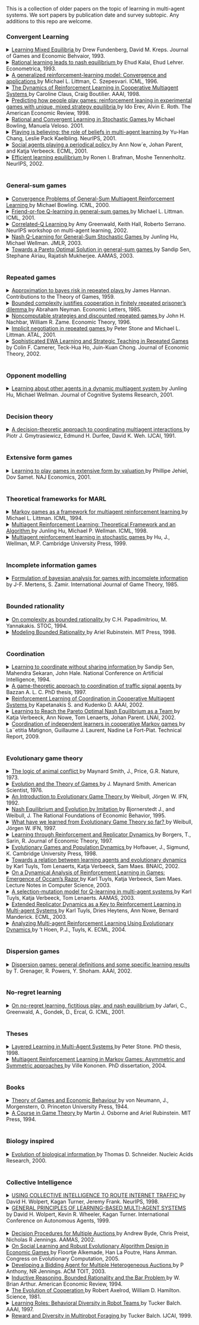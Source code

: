 This is a collection of older papers on the topic of learning in multi-agent systems. We sort papers by publication date and survey subtopic. Any additions to this repo are welcome.

### Convergent Learning

<details> <summary> <a href="http://www.dklevine.com/archive/refs4415.pdf"> Learning Mixed Equilibria </a> by Drew Fundenberg, David M. Kreps. Journal of Games and Economic Behvaior, 1993.  </summary> We study learning processes for finite strategic-form games, in which players use the history of past play to forecast play in the current period. In a generalization of fictitious play, we assume only that players asymptotically choose best responses to the historical frequencies of opponents′ past play. This implies that if the stage-game strategies converge, the limit is a Nash equilibrium. In the basic model, plays seems unlikely to converge to a mixed-strategy equilibrium, but such convergence is natural when the stage game is perturbed in the manner of Harsanyi′s purification theorem.  <br> - </details>

<details> <summary> <a href="http://www.eecs.harvard.edu/cs286r/courses/spring06/papers/kalailehrer93.pdf"> Rational learning leads to nash equilibrium </a>by Ehud Kalai, Ehud Lehrer. Econometrica, 1993. <a href="link">  </a> </summary> Each of n players, in an infinitely repeated game, starts with subjective beliefs about his opponents' strategies. If the individual beliefs are compatible with the true strategies chosen, then Bayesian updating will lead in the long run to accurate prediction of the future play of the game. It follows that individual players, who know their own payoff matrices and choose strategies to maximize their expected utility, must eventually play according to a Nash equilibrium of the repeated game. An immediate corollary is that, when playing a Harsanyi-Nash equilibrium of a repeated game of incomplete information about opponents' payoff matrices, players will eventually play a Nash equilibrium of the real game, as if they had complete information <br> - </details>

<details> <summary> <a href="https://cs.brown.edu/~mlittman/papers/ml96-generalized.pdf"> A generalized reinforcement-learning model: Convergence and applications </a>by Michael L. Littman, C. Szepesvari. ICML, 1996. <a href="link">  </a> </summary> Reinforcement learning is the process by which an autonomous agent uses its experience interacting with an environment to improve its behavior. The Markov decision process (MDP) model is a popular way of formalizing the reinforcement learning problem but it is by no means the only way. In this paper we show how many of the important theoretical results concerning reinforcement learning in MDPs extend to a generalized MDP model that includes MDPs two-player games and MDPs under a worst-case optimality criterion as special cases. The basis of this extension is a stochastic approximation theorem that reduces asynchronous convergence to synchronous con <br> - </details>

<details> <summary> <a href="https://www.aaai.org/Papers/AAAI/1998/AAAI98-106.pdf"> The Dynamics of Reinforcement Learning in Cooperative Multiagent Systems </a> by Caroline Claus, Craig Boutilier. AAAI, 1998.  </summary> Reinforcement learning can provide a robust and natural means for agents to learn how to coordinate their action choices in multiagent systems. We examine some of the factors that can influence the dynamics of the learning process in such a setting. We first distinguish reinforcement learners that are unaware of (or ignore) the presence of other agents from those that explicitly attempt to learn the value of joint actions and the strategies of their counterparts. We study (a simple form of) Q-learning in cooperative multiagent systems under these two perspectives, focusing on the influence of that game structure and exploration strategies on convergence to (optimal and suboptimal) Nash equilibria. We then propose alternative optimistic exploration strategies that increase the likelihood of convergence to an optimal equilibrium.  <br> - </details>

<details> <summary> <a href="https://econweb.ucsd.edu/~jandreon/Econ264/papers/Erev%20Roth%20AER%201998.pdf"> Predicting how people play games: reinforcement leaning in experimental games with unique, mixed strategy equilibria </a> by Ido Erev, Alvin E. Roth. The American Economic Review, 1998. </summary> We examine learning in all experiments we could locate involving 100 periods or more of games with a unique equilibrium in mixed strategies, and in a new experiment. We study both the ex post ("best fit") descriptive power of learning models, and their ex ante predictive power, by simulating each experiment using parameters estimated from the other experiments. Even a one-parameter reinforcement learning model robustly outperforms the equilibrium predictions. Predictive power is improved by adding "forgetting" and "experimentation," or by allowing greater rationality as in probabilistic fictitious play. Implications for developing a low-rationality, cognitive game theory are discussed. <br> - </details>

<details> <summary> <a href="https://www.cs.cmu.edu/~mmv/papers/01ijcai-mike.pdf"> Rational and Convergent Learning in Stochastic Games </a>by Michael Bowling, Manuela Veloso. 2001. </summary> This paper investigates the problem of policy learning in multiagent environments using the stochastic game framework, which we briefly overview. We introduce two properties as desirable for a learning agent when in the presence of other learning agents, namely rationality and convergence. We examine existing reinforcement learning algorithms according to these two properties and notice that they fail to simultaneously meet both criteria. We then contribute a new learning algorithm, WoLF policy hillclimbing, that is based on a simple principle: “learn quickly while losing, slowly while winning.” The algorithm is proven to be rational and we present empirical results for a number of stochastic games showing the algorithm converges.  <br> - </details>

<details> <summary> <a href="https://dspace.mit.edu/bitstream/handle/1721.1/3688/CS023.pdf?sequence=2&isAllowed=y"> Playing is believing: the role of beliefs in multi-agent learning </a> by Yu-Han Chang, Leslie Pack Kaelbling. NeurIPS, 2001. </summary> We propose a new classification for multi-agent learning algorithms, with each league of players characterized by both their possible strategies and possible beliefs. Using this classification, we review the optimality of existing algorithms and discuss some insights that can be gained. We propose an incremental improvement to the existing algorithms that seems to achieve average payoffs that are at least the Nash equilibrium payoffs in the long-run against fair opponents. <br> - </details>

<details> <summary> <a href="https://link.springer.com/content/pdf/10.1007/3-540-44795-4_33.pdf"> Social agents playing a periodical policy </a>by Ann Now´e, Johan Parent, and Katja Verbeeck. ECML, 2001. <a href="link">  </a> </summary> Coordination is an important issue in multiagent systems. Within the stochastic game framework this problem translates to policy learning in a joint action space. This technique however suffers some important drawbacks like the assumption of the existence of a unique Nash equilibrium and synchronicity, the need for central control, the cost of communication, etc. Moreover in general sum games it is not always clear which policies should be learned. Playing pure Nash equilibria is often unfair to at least one of the players, while playing a mixed strategy doesn’t give any guarantee for coordination and usually results in a sub-optimal payoff for all agents. In this work we show the usefulness of periodical policies, which arise as a side effect of the fairness conditions used by the agents. We are interested in games which assume competition between the players, but where the overall performance can only be as good as the performance of the poorest player. Players are social distributed reinforcement learners, who have to learn to equalize their payoff. Our approach is illustrated on synchronous one-step games as well as on asynchronous job scheduling games. <br> - </details>

<details> <summary> <a href="https://papers.nips.cc/paper/2002/file/0d73a25092e5c1c9769a9f3255caa65a-Paper.pdf"> Efficient learning equilibrium </a>by Ronen I. Brafman, Moshe Tennenholtz. NeurIPS, 2002. <a href="link">  </a> </summary> We introduce efficient learning equilibrium (ELE), a normative approach to learning in noncooperative settings. In ELE, the learning algorithms themselves are required to be in equilibrium. In addition, the learning algorithms must arrive at a desired value after polynomial time, and a deviation from the prescribed ELE becomes irrational after polynomial time. We prove the existence of an ELE (where the desired value is the expected payoff in a Nash equilibrium) and of a Pareto-ELE (where the objective is the maximization of social surplus) in repeated games with perfect monitoring. We also show that an ELE does not always exist in the imperfect monitoring case. Finally, we discuss the extension of these results to general-sum stochastic games <br> - </details>

<br/>

### General-sum games

<details> <summary> <a href="https://webdocs.cs.ualberta.ca/~bowling/papers/00icml.pdf"> Convergence Problems of General-Sum Multiagent Reinforcement Learning </a>by Michael Bowling. ICML, 2000. </summary> Stochastic games are a generalization of MDPs to multiple agents, and can be used as a framework for investigating multiagent learning. Hu and Wellman (1998) recently proposed a multiagent Q-learning method for general-sum stochastic games. In addition to describing the algorithm, they provide a proof that the method will converge to a Nash equilibrium for the game under specified conditions. The convergence depends on a lemma stating that the iteration used by this method is a contraction mapping. Unfortunately the proof is incomplete. In this paper we present a counterexample and flaw to the lemma’s proof. We also introduce strengthened assumptions under which the lemma holds, and examine how this affects the classes of games to which the theoretical result can be applied  <br> - </details>

<details> <summary> <a href="https://jmvidal.cse.sc.edu/library/littman01a.pdf"> Friend-or-foe Q-learning in general-sum games </a>by Michael L. Littman. ICML, 2001. <a href="link">  </a> </summary> This paper describes an approach to reinforcement learning in multiagent general-sum games in which a learner is told to treat each other agent as either a friend" or foe". This Q-learning-style algorithm provides strong convergence guarantees compared to an existing Nash-equilibrium-based learning rule. <br> - </details>

<details> <summary> <a href="https://www.aaai.org/Papers/Symposia/Spring/2002/SS-02-02/SS02-02-012.pdf"> Correlated-Q Learning </a>by Amy Greenwald, Keith Hall, Roberto Serrano. NeurIPS workshop on multi-agent learning, 2002. <a href="link">  </a> </summary> Bowling named two desiderata for multiagent learning algorithms: rationality and convergence. This paper introduces correlated-Q learning, a natural generalization of Nash-Q and FF-Q that satisfies these criteria. Nash-Q satisfies rationality, but in general it does not converge. FF-Q satisfies convergence, but in general it is not rational. Correlated-Q satisfies rationality by construction. This papers demonstrates the empirical convergence of correlated-Q on a standard testbed of general-sum Markov games. <br> - </details>

<details> <summary> <a href="https://www.jmlr.org/papers/volume4/hu03a/hu03a.pdf"> Nash Q-Learning for General-Sum Stochastic Games </a>by Junling Hu, Michael Wellman. JMLR, 2003. <a href="link">  </a> </summary> We extend Q-learning to a noncooperative multiagent context, using the framework of general-sum stochastic games. A learning agent maintains Q-functions over joint actions, and performs updates based on assuming Nash equilibrium behavior over the current Q-values. This learning protocol provably converges given certain restrictions on the stage games (defined by Q-values) that arise during learning. Experiments with a pair of two-player grid games suggest that such restrictions on the game structure are not necessarily required. Stage games encountered during learning in both grid environments violate the conditions. However, learning consistently converges in the first grid game, which has a unique equilibrium Q-function, but sometimes fails to converge in the second, which has three different equilibrium Q-functions. In a comparison of offline learning performance in both games, we find agents are more likely to reach a joint optimal path with Nash Q-learning than with a single-agent Q-learning method. When at least one agent adopts Nash Q-learning, the performance of both agents is better than using single-agent Q-learning. We have also implemented an online version of Nash Q-learning that balances exploration with exploitation, yielding improved performance. <br> - </details>

<details> <summary> <a href="https://www.researchgate.net/profile/Sandip-Sen-2/publication/2831062_Towards_a_Pareto-optimal_solution_in_general-sum_games/links/54dbfb250cf28d3de65e2dc8/Towards-a-Pareto-optimal-solution-in-general-sum-games.pdf"> Towards a Pareto Optimal Solution in general-sum games </a>by Sandip Sen, Stephane Airiau, Rajatish Mukherjee. AAMAS, 2003. <a href="link">  </a> </summary> Multiagent learning literature has investigated iterated two-player games to develop mechanisms that allow agents to learn to converge on Nash Equilibrium strategy profiles. Such equilibrium configuration implies that there is no motivation for one player to change its strategy if the other does not. Often, in general sum games, a higher payoff can be obtained by both players if one chooses not to respond optimally to the other player. By developing mutual trust, agents can avoid iterated best responses that will lead to a lesser payoff Nash Equilibrium. In this paper we work with agents who select actions based on expected utility calculations that incorporates the observed frequencies of the actions of the opponent(s). We augment this stochastically-greedy agents with an interesting action revelation strategy that involves strategic revealing of one's action to avoid worst-case, pessimistic moves. We argue that in certain situations, such apparently risky revealing can indeed produce better payoff than a non-revealing approach. In particular, it is possible to obtain Pareto-optimal solutions that dominate Nash Equilibrium. We present results over a large number of randomly generated payoff matrices of varying sizes and compare the payoffs of strategically revealing learners to payoffs at Nash equilibrium. <br> - </details>

<br/>

### Repeated games

<details> <summary> <a href="http://www-stat.wharton.upenn.edu/~steele/Resources/Projects/SequenceProject/Hannan.pdf"> Approximation to bayes risk in repeated plays </a>by James Hannan. Contributions to the Theory of Games, 1959. <a href="link">  </a> </summary> This paper is concerned with the development of a dynamic theoryof decision under uncertainty. The results obtained are directly applicableto the development of a dynamic theory of games in which at least one play­er is, at each stage, fully informed on the joint empirical distribution ofthe past choices of strategies of the rest. Since the decision problem canbe Imbedded in a sufficiently unspecified game theoretic model, the paperis written in the language and notation of the general two person game, in which, however, player  I’s motivation is completely unspecified. <br> - </details>

<details> <summary> <a href="https://scholars.huji.ac.il/sites/default/files/abrahamn/files/bounded.pdf"> Bounded complexity justifies cooperation in finitely repeated prisoner’s dilemma </a>by Abraham Neyman. Economic Letters, 1985. <a href="link">  </a> </summary> Cooperation in the finitely repeated prisoner's dilemma is justified, without departure from strict utility maximization or complete information, but under the assumption that there are bounds (possibly very large) to the complexity of the strategies that the players may use. <br> - </details>

<details> <summary> <a href="http://www.econ.ucla.edu/workingpapers/wp735.pdf"> Noncomputable strategies and discounted repeated games </a>by John H. Nachbar, William R. Zame. Economic Theory, 1996. <a href="link">  </a> </summary> A number of authors have used formal models of computation to capture the idea of “bounded rationality” in repeated games. Most of this literature has used computability by a finite automaton as the standard. A conceptual difficulty with this standard is that the decision problem is not “closed.” That is, for every strategy implementable by an automaton, there is some best response implementable by an automaton, but there may not exist any algorithm forfinding such a best response that can be implemented by an automaton. However, such algorithms can always be implemented by a Turing machine, the most powerful formal model of computation. In this paper, we investigate whether the decision problem can be closed by adopting Turing machines as the standard of computability. The answer we offer is negative. Indeed, for a large class of discounted repeated games (including the repeated Prisoner's Dilemma) there exist strategies implementable by a Turing machine for whichno best response is implementable by a Turing machine. <br> - </details>

<details> <summary> <a href="https://www.cs.utexas.edu/users/pstone/Papers/bib2html-links/threats-ATAL2001.pdf"> Implicit negotiation in repeated games </a>by Peter Stone and Michael L. Littman. ATAL, 2001. <a href="link">  </a> </summary> In business-related interactions such as the on-going high-stakes FCC spectrum auctions, explicit communication among participants is regarded as collusion, and is therefore illegal. In this paper, we consider the possibility of autonomous agents engaging in implicit negotiation via their tacit interactions. In repeated general-sum games, our testbed for studying this type of interaction, an agent using a ``best response'' strategy maximizes its own payoff assuming its behavior has no effect on its opponent. This notion of best response requires some degree of learning to determine the fixed opponent behavior. Against an unchanging opponent, the best-response agent performs optimally, and can be thought of as a ``follower, '' since it adapts to its opponent. However, pairing two best-response agents in a repeated game can result in suboptimal behavior. We demonstrate this suboptimality in several different games using variants of Q-learning as an example of a best-response strategy. We then examine two ``leader'' strategies that induce better performance from opponent followers via stubbornness and threats. These tactics are forms of implicit negotiation in that they aim to achieve a mutually beneficial outcome without using explicit communication outside of the game. <br> - </details>

<details> <summary> <a href="https://www.cs.cmu.edu/~mmv/papers/01ijcai-mike.pdf"> Sophisticated EWA Learning and Strategic Teaching in Repeated Games </a>by Colin F. Camerer, Teck-Hua Ho, Juin-Kuan Chong. Journal of Economic Theory, 2002. <a href="https://www.Summary.so/instadeep/Multiagent-Learning-Basics-Challenges-and-Prospect-21cb7b4294b84a4188cafd184a3deed8">   </a> </summary> Most learning models assume players are adaptive (i.e., they respond only to their own previous experience and ignore others' payo® information) and behavior is not sensitive to the way in which players are matched. Empirical evidence suggests otherwise. In this paper, we extend our adaptive experienceweighted attraction (EWA) learning model to capture sophisticated learning and strategic teaching in repeated games. The generalized model assumes there is a mixture of adaptive learners and sophisticated players. An adaptive learner adjusts his behavior the EWA way. A sophisticated player rationally best-responds to her forecasts of all other behaviors. A sophisticated player can be either myopic or farsighted. A farsighted player develops multiple-period rather than single-period forecasts of others' behaviors and chooses to `teach' the other players by choosing a strategy scenario that gives her the highest discounted net present value. We estimate the model using data from p-beauty contests and repeated trust games with incomplete information. The generalized model is better than the adaptive EWA model in describing and predicting behavior. Including teaching also allows an empirical learning-based approach to reputation formation which predicts better than a quantal-response extension of the standard typebased approach. <br> - </details>

<br/>

### Opponent modelling

<details> <summary> <a href="http://strategicreasoning.org/wp-content/uploads/2010/03/csr01.pdf"> Learning about other agents in a dynamic multiagent system </a>by Junling Hu, Michael Wellman. Journal of Cognitive Systems Research, 2001. <a href="link">  </a> </summary> We analyze the problem of learning about other agents in a class of dynamic multiagent systems, where performance of the primary agent depends on behavior of the others. We consider an online version of the problem, where agents must learn models of the others in the course of continual interactions. Various levels of recursive models are implemented in a simulated double auction market. Our experiments show learning agents on average outperform non-learning agents who do not use information about others. Among learning agents, those with minimum recursion assumption generally perform better than the agents with more complicated, though often wrong assumptions. <br> - </details>

<br/>

### Decision theory

<details> <summary> <a href="https://www.ijcai.org/Proceedings/91-1/Papers/011.pdf"> A decision-theoretic approach to coordinating multiagent interactions </a>by Piotr J. Gmytrasiewicz, Edmund H. Durfee, David K. Weh. IJCAI, 1991. <a href="https://www.Summary.so/instadeep/Multiagent-Learning-Basics-Challenges-and-Prospect-21cb7b4294b84a4188cafd184a3deed8">  </a> </summary> We describe a decision-theoretic method that an autonomous agent can use to model multiagent situations and behave rationally based on its model. Our approach, which we call the Recursive Modeling Method, explicitly accounts for the recursive nature of multiagent reasoning. Our method lets an agent recursively model another agent's decisions based on probabilistic views of how that agent perceives the multiagent situation, which in turn are derived from hypothesizing how that other agent perceives the initial agent's possible decisions, and so on. Further, we show how the possibility of multiple interactions can affect the decisions of agents, allowing cooperative behavior to emerge as a rational choice of selfish agents that otherwise might behave uncooperatively <br> - </details>

<br/>

### Extensive form games

<details> <summary> <a href="https://www.tau.ac.il/~samet/papers/learning-to-play.pdf">  Learning to play games in extensive form by valuation </a>by Phillipe Jehiel, Dov Samet. NAJ Economics, 2001. <a href="link">  </a> </summary> Game theoretic models of learning which are based on the strategic form of the game cannot explain learning in games with large extensive form. We study learning in such games by using valuation of moves. A valuation for a player is a numeric assessment of her moves that purports to reflect their desirability. We consider a myopic player, who chooses moves with the highest valuation. Each time the game is played, the player revises her valuation by assigning the payoff obtained in the play to each of the moves she has made. We show for a repeated win–lose game that if the player has a winning strategy in the stage game, there is almost surely a time after which she always wins. When a player has more than two payoffs, a more elaborate learning procedure is required. We consider one that associates with each move the average payoff in the rounds in which this move was made. When all players adopt this learning procedure, with some perturbations, then, with probability 1 there is a time after which strategies that are close to subgame perfect equilibrium are played. A single player who adopts this procedure can guarantee only her individually rational payoff <br> - </details>

<br/>

### Theoretical frameworks for MARL

<details> <summary> <a href="https://courses.cs.duke.edu/spring07/cps296.3/littman94markov.pdf"> Markov games as a framework for multiagent reinforcement learning  </a>by Michael L. Littman. ICML, 1994. <a href="link">  </a> </summary> In the Markov decision process(MDP) formalization of reinforcement learning, a single adaptive agent interacts with an environment defined by a probabilistic transition function. In this solipsistic view, secondary agents can only be part of the environment and are therefore fixed in their behavior. The framework of Markov games allows us to widen this view to include multiple adaptive agents with interacting or competing goals. This paper considers a step in this direction in which exactly two agents with diametrically opposed goals share an environment. It describes a Q-learning-like algorithm for finding optimal policies and demonstrates its application to a simple two-player game in which the optimal policy is probabilistic. <br> - </details>

<details> <summary> <a href="https://www.lirmm.fr/~jq/Cours/3cycle/module/HuWellman98icml.pdf"> Multiagent Reinforcement Learning: Theoretical Framework and an Algorithm </a>by Junling Hu, Michael P. Wellman. ICML, 1998. <a href="link">  </a> </summary> In this paper, we adopt general-sum stochastic games as a framework for multiagent reinforcement learning. Our work extends previous work by Littman on zero-sum stochastic games to a broader framework. We design a multiagent Q-learning method under this framework, and prove that it converges to a Nash equilibrium under specified conditions. This algorithm is useful for finding the optimal strategy when there exists a unique Nash equilibrium in the game. When there exist multiple Nash equilibria in the game, this algorithm should be combined with other learning techniques to find optimal strategies. <br> - </details>

<details> <summary> <a href="https://www.semanticscholar.org/paper/Multiagent-Reinforcement-Learning-in-Stochastic-Hu-Wellman/7ce14dbb9add4d9656746703babd00d8f765b22a"> Multiagent reinforcement learning in stochastic games </a>by Hu, J., Wellman, M.P. Cambridge University Press, 1999. <a href="link">  </a> </summary> We adopt stochastic games as a general framework for dynamic noncooperative systems. This framework provides a way of describing the dynamic interactions of agents in terms of individuals' Markov decision processes. By studying this framework, we go beyond the common practice in the study of learning in games, which primarily focus on repeated games or extensive-form games. For stochastic games with incomplete information, we design a multiagent reinforcement learning method which allows agents to learn Nash equilibrium strategies. We show in both theory and experiments that this algorithm converges. From the viewpoint of machine learning research, our work helps to establish the theoretical foundation for applying reinforcement learning, originally deened for single-agent systems, to multiagent systems. <br> - </details>

<br/>

### Incomplete information games

<details> <summary> <a href="http://www.ma.huji.ac.il/~zamir/papers/22_IJGT85.pdf"> Formulation of bayesian analysis for games with incomplete information </a>by J-F. Mertens, S. Zamir. International Journal of Game Theory, 1985. <a href="link">  </a> </summary> A formal model is given of Harsanyi's infinite hierarchies of beliefs. It is shown that the model closes with some Bayesian game with incomplete information, and that any such game can be approximated by one with a finite number of states of world. <br> - </details>

<br/>

### Bounded rationality

<details> <summary> <a href="https://dl.acm.org/doi/pdf/10.1145/195058.195445"> On complexity as bounded rationality  </a>by C.H. Papadimitriou, M. Yannakakis. STOC, 1994. <a href="link">  </a> </summary> It has been hoped that computational approaches can help resolve some well-known paradoxes in game theory. We prove that tf the repeated prisoner’s dilemma M played by finite automata with less than exponentially (in the number of rounds) many states, then cooperation can be achieved an equilibrium (while with exponentially many states, defection is the only equilibrium). We furthermore prove a generalization to arbitrary games and Pareto optimal points. Finally, we present a general model of polynomially computable games, and characterize in terms of fami!iar complexity classes ranging from NP to NEXP the natural problems that arise in relation with such games. <br> - </details>

<details> <summary> <a href="https://mitpress.mit.edu/9780262681001/modeling-bounded-rationality/"> Modeling Bounded Rationality </a>by Ariel Rubinstein. MIT Press,
1998. <a href="link">  </a> </summary> The notion of bounded rationality was initiated in the 1950s by Herbert Simon; only recently has it influenced mainstream economics. In this book, Ariel Rubinstein defines models of bounded rationality as those in which elements of the process of choice are explicitly embedded. The book focuses on the challenges of modeling bounded rationality, rather than on substantial economic implications. In the first part of the book, the author considers the modeling of choice. After discussing some psychological findings, he proceeds to the modeling of procedural rationality, knowledge, memory, the choice of what to know, and group decisions.In the second part, he discusses the fundamental difficulties of modeling bounded rationality in games. He begins with the modeling of a game with procedural rational players and then surveys repeated games with complexity considerations. He ends with a discussion of computability constraints in games. The final chapter includes a critique by Herbert Simon of the author's methodology and the author's response. <br> - </details>

<br/>

### Coordination

<details> <summary> <a href="https://www.aaai.org/Papers/AAAI/1994/AAAI94-065.pdf"> Learning to coordinate without sharing information </a>by Sandip Sen, Mahendra Sekaran, John Hale. National Conference on Artificial Intelligence, 1994. <a href="link">  </a> </summary> Researchers in the field of Distributed Artificial Intelligence (DAI) have been developing efficient mechanisms to coordinate the activities of multiple autonomous agents. The need for coordination arises because agents have to share resources and expertise required to achieve their goals. Previous work in the area includes using sophisticated information exchange protocols, investigating heuristics for negotiation, and developing formal models of possibilities of conflict and cooperation among agent interests. In order to handle the changing requirements of continuous and dynamic environments, we propose learning as a means to provide additional possibilities for effective coordination. We use reinforcement learning techniques on a block pushing problem to show that agents can learn complimentary policies to follow a desired path without any knowledge about each other. We theoretically analyze and experimentally verify the effects of learning rate on system convergence, and demonstrate benefits of using learned coordination knowledge on similar problems. Reinforcement learning based coordination can be achieved in both cooperative and non-cooperative domains, and in domains with noisy communication channels and other stochastic characteristics that present a formidable challenge to using other coordination schemes. <br> - </details>

<details> <summary> <a href="https://www.researchgate.net/publication/226319923_A_Distributed_Approach_for_Coordination_of_Traffic_Signal_Agents"> A game-theoretic approach to coordination of traffic signal agents </a>by Bazzan A. L. C. PhD thesis, 1997. <a href="link">  </a> </summary> Innovative control strategies are needed to cope with the increasing urban traffic chaos. In most cases, the currently used strategies are based on a central traffic-responsive control system which can be demanding to implement and maintain. Therefore, a functional and spatial decentralization is desired. For this purpose, distributed artificial intelligence and multi-agent systems have come out with a series of techniques which allow coordination and cooperation. However, in many cases these are reached by means of communication and centrally controlled coordination processes, giving little room for decentralized management. Consequently, there is a lack of decision-support tools at managerial level (traffic control centers) capable of dealing with decentralized policies of control and actually profiting from them. In the present work a coordination concept is used, which overcomes some disadvantages of the existing methods. This concept makes use of techniques of evolutionary game theory: intersections in an arterial are modeled as individually-motivated agents or players taking part in a dynamic process in which not only their own local goals but also a global one has to be taken into account. The role of the traffic manager is facilitated since s/he has to deal only with tactical ones, leaving the operational issues to the agents. Thus the system ultimately provides support for the traffic manager to decide on traffic control policies. Some application in traffic scenarios are discussed in order to evaluate the feasibility of transferring the responsibility of traffic signal coordination to agents. The results show different performances of the decentralized coordination process in different scenarios (e.g. the flow of vehicles is nearly equal in both opposing directions, one direction has a clearly higher flow, etc.). Therefore, the task of the manager is facilitate once s/he recognizes the scenario and acts accordingly. <br> - </details>

<details> <summary> <a href="https://www.aaai.org/Papers/AAAI/2002/AAAI02-050.pdf"> Reinforcement Learning of Coordination in Cooperative Multiagent Systems </a>by Kapetanakis S. and Kudenko D. AAAI, 2002. <a href="link">  </a> </summary> We report on an investigation of reinforcement learning techniques for the learning of coordination in cooperative multiagent systems. Specifically, we focus on a novel action selection strategy for Q-learning (Watkins 1989). The new technique is applicable to scenarios where mutual observation of actions is not possible. To date, reinforcement learning approaches for such independent agents did not guarantee convergence to the optimal joint action in scenarios with high miscoordination costs. We improve on previous results (Claus & Boutilier 1998) by demonstrating empirically that our extension causes the agents to converge almost always to the optimal joint action even in these difficult cases. <br> - </details>

<details> <summary> <a href="https://link.springer.com/chapter/10.1007/3-540-36187-1_36"> Learning to Reach the Pareto Optimal Nash Equilibrium as a Team </a>by Katja Verbeeck, Ann Nowe, Tom Lenaerts, Johan Parent.  LNAI, 2002. <a href="link">  </a> </summary> Coordination is an important issue in multi-agent systems when agents want to maximize their revenue. Often coordination is achieved through communication, however communication has its price. We are interested in finding an approach where the communication between the agents is kept low, and a global optimal behavior can still be found. In this paper we report on an efficient approach that allows independent reinforcement learning agents to reach a Pareto optimal Nash equilibrium with limited communication. The communication happens at regular time steps and is basicallya signal for the agents to start an exploration phase. During each exploration phase, some agents exclude their current best action so as to give the team the opportunityto look for a possiblyb etter Nash equilibrium. This technique of reducing the action space byexclusions was onlyrecen tlyin troduced for finding periodical policies in games of conflicting interests. Here, we explore this technique in repeated common interest games with deterministic or stochastic outcomes. <br> - </details>

<details> <summary> <a href="https://core.ac.uk/download/pdf/54045748.pdf"> Coordination of independent learners in cooperative Markov games </a>by La¨etitia Matignon, Guillaume J. Laurent, Nadine Le Fort-Piat. Technical Report, 2009. <a href="link">  </a> </summary> In the framework of fully cooperative multi-agent systems, independent agents learning by reinforcement must overcome several difficulties as the coordination or the impact of exploration. The study of these issues allows first to synthesize the characteristics of existing reinforcement learning decentralized methods for independent learners in cooperative Markov games. Then, given the difficulties encountered by these approaches, we focus on two main skills: optimistic agents, which manage the coordination in deterministic environments, and the detection of the stochasticity of a game. Indeed, the key difficulty in stochastic environment is to distinguish between various causes of noise. The SOoN algorithm is so introduced, standing for “Swing between Optimistic or Neutral”, in which independent learners can adapt automatically to the environment stochasticity. Empirical results on various cooperative Markov games notably show that SOoN overcomes the main factors of non-coordination and is robust face to the exploration of other agents <br> - </details>

<br/>

### Evolutionary game theory

<details> <summary> <a href="http://etherplan.com/the-logic-of-animal-conflict.pdf"> The logic of animal conflict </a>by Maynard Smith, J., Price, G.R. Nature, 1973. <a href="link">  </a> </summary> Conflicts between animals of the same species usually are of “limited war” type, not causing serious injury. This is often explained as due to group or species selection for behaviour benefiting the species rather than individuals. Game theory and computer simulation analyses show, however, that a “limited war” strategy benefits individual animals as well as the species. <br> - </details>

<details> <summary> <a href="https://www.reed.edu/biology/courses/BIO342/2012_syllabus/2012_readings/smith_1976_games.pdf"> Evolution and the Theory of Games </a>by J. Maynard Smith. American Scientist, 1976. <a href="link">  </a> </summary> n situations characterized by conflict of interest, the best strategy to adopt depends on what others are doing. <br> - </details>

<details> <summary> <a href="https://www.econstor.eu/bitstream/10419/95028/1/wp347.pdf"> An Introduction to Evolutionary Game Theory </a>by Weibull, Jörgen W. IFN, 1992. <a href="link">  </a> </summary> Please note that these lecture notes are incomplete and may contain typos and errors. I hope to have a more full-fledged version in a few months, and appreciate in the meantime comments and suggestions.  <br> - </details>

<details> <summary> <a href="https://www.econstor.eu/bitstream/10419/94705/1/wp407.pdf"> Nash Equilibrium and Evolution by Imitation </a>by Bjornerstedt J., and Weibull, J. The Rational Foundations of Economic Behavior, 1995. <a href="link">  </a> </summary> Nash's "mass action" interpretation of his equilibrium concept does not presume that the players know the game or are capable of sophisticated calculations. Instead, players are repeatedly and randomly drawn from large populations to play the game, one population for each player position, and base their strategy choice on observed payoffs. The present paper examines in some detail such an interpretation in a dass of population dynamics based on adaptation by way of imitation of successful behaviors. Drawing from results in evolutionary game theory, implications of dynamic stability for aggregate Nash equilibrium play are discussed.  <br> - </details>

<details> <summary> <a href="https://www.econstor.eu/bitstream/10419/94851/1/wp487.pdf"> What have we learned from Evolutionary Game Theory so far? </a>by Weibull, Jörgen W. IFN, 1997. <a href="link">  </a> </summary> Evolutionary theorizing has a long tradition in economics. Only recently has this approach been brought into the framework of noncooperative game theory. Evolutionary game theory studies the robustness of strategic behavior with respect to evolutionary forces in the context of games played many times in large populations of boundedly rational agents. This new strand in economic theory has lead to new predictions and opened up doors to other social sciences. The discussion will be focused on the following questions: What distinguishes the evolutionary approach from the rationalistic? What are the most important ndings in evolutionary game theory so far? What are the next challenges for evolutionary game theory in economics? <br> - </details>

<details> <summary> <a href="https://core.ac.uk/download/pdf/6518937.pdf"> Learning through Reinforcement and Replicator Dynamics </a>by Borgers, T., Sarin, R. Journal of Economic Theory, 1997. <a href="link">  </a> </summary> This paper considers a version of R. R. Bush and F. Mosteller's stochastic learning theory in the context of games. We show that in a continuous time limit the learning model converges to the replicator dynamics of evolutionary game theory. Thus we provide a non-biological interpretation of evolutionary game theory. <br> - </details>

<details> <summary> <a href="http://www.fulviofrisone.com/attachments/article/412/Hofbauer%20Evolutionary%20Games%20and%20Population%20Dynamics.pdf"> Evolutionary Games and Population Dynamics </a>by Hofbauer, J., Sigmund, K. Cambridge University Press, 1998. <a href="link">  </a> </summary> Every form of behaviour is shaped by trial and error. Such stepwise adaptation can occur through individual learning or through natural selection, the basis of evolution. Since the work of Maynard Smith and others, it has been realised how game theory can model this process. Evolutionary game theory replaces the static solutions of classical game theory by a dynamical approach centred not on the concept of rational players but on the population dynamics of behavioural programmes. In this book the authors investigate the nonlinear dynamics of the self-regulation of social and economic behaviour, and of the closely related interactions between species in ecological communities. Replicator equations describe how successful strategies spread and thereby create new conditions which can alter the basis of their success, i.e. to enable us to understand the strategic and genetic foundations of the endless chronicle of invasions and extinctions which punctuate evolution. In short, evolutionary game theory describes when to escalate a conflict, how to elicit cooperation, why to expect a balance of the sexes, and how to understand natural selection in mathematical terms. <br> - </details>

<details> <summary> <a href="https://d1wqtxts1xzle7.cloudfront.net/30801544/Tuybnaic02-with-cover-page-v2.pdf?Expires=1668008453&Signature=D2CzKtWwSHhSIlxHOl7NcfNf3Be7IomezobJzZPLDBT2~3nA28zKf7xPQkQq13XFBfGgEIhx3IvzL9OHu4abVVSf9TxdFZwCaNg7JODf81a8~bBg2y9CITtTYBtmpw8gxQw9mXc4dpHBEc9dKwjLi18zC47x2e9gr4ZX3uYeRu6JflBxR6FmqwvlNzR4VxPvTv0DwgKdnALkVedwDLaGUlE7iQEd5VQgNhy8ZF-76bZ8qhGWv4FNdrFY5bjVAbJ2nz4vYcM2AAc6qNE~if9VjBARd1hkg0-3U7WLUDk2UnRzBz2rn9Z7ra75pN2MQB0VtpXAQHuh8gG5Od~MBOIfuA__&Key-Pair-Id=APKAJLOHF5GGSLRBV4ZA"> Towards a relation between learning agents and evolutionary dynamics </a>by Karl Tuyls, Tom Lenaerts, Katja Verbeeck, Sam Maes. BNAIC, 2002. <a href="link">  </a> </summary> Modeling learning agents in the context of Multi-agent Systems requires insight in the type and form of interactions with the environment and other agents in the system. Usually, these agents are modeled similar to the different players in a standard game theoretical model. In this paper we examine whether evolutionary game theory, and more specifically the replicator dynamics, is an adequate theoretical model for the study of the dynamics of reinforcement learning agents in a multi-agent system. As a first step in this direction we extend the results of [1, 9] to a more general reinforcement learning framework, i.e. Learning Automata. <br> - </details>

<details> <summary> <a href="https://www.researchgate.net/profile/Karl-Tuyls/publication/221471451_On_a_Dynamical_Analysis_of_Reinforcement_Learning_in_Games_Emergence_of_Occam%27s_Razor/links/0c9605203e5ba30157000000/On-a-Dynamical-Analysis-of-Reinforcement-Learning-in-Games-Emergence-of-Occams-Razor.pdf"> On a Dynamical Analysis of Reinforcement Learning in Games: Emergence of Occam’s Razor </a>by Karl Tuyls, Katja Verbeeck, Sam Maes. Lecture Notes in Computer Science, 2003. <a href="link">  </a> </summary> Modeling learning agents in the context of Multi-agent Systems requires an adequate understanding of their dynamic behaviour. Usually, these agents are modeled similar to the different players in a standard game theoretical model. Unfortunately traditional Game Theory is static and limited in its usefelness. Evolutionary Game Theory improves on this by providing a dynamics which describes how strategies evolve over time. In this paper, we discuss three learning models whose dynamics are related to the Replicator Dynamics(RD). We show how a classical Reinforcement Learning(RL) technique, i.e. Qlearning relates to the RD. This allows to better understand the learning process and it allows to determine how complex a RL model should be. More precisely, Occam’s Razor applies in the framework of games, i.e. the simplest model (Cross) suffices for learning equilibria. An experimental verification in all three models is presented. <br> - </details>

<details> <summary> <a href="https://d1wqtxts1xzle7.cloudfront.net/30888627/p693-with-cover-page-v2.pdf?Expires=1668008714&Signature=c6qzlgxHi0g~03AfAJcY0D1i7Pi0TbjmgXXrMbaE-mYV52qJJLFcEMYIjkqj59wHIJyC69sEI6dMenm8neQP9IORV-tpCNigyRWlRS5b8WL4gIFLqBodbIlr10KlLaY6~zNRHY-shOzVixDraeDdIT3qCqh-Kjb~S3uSnoIRRgKSV8p5XzeW1SAnJEcXRnM1ZZY6VTWiVejZoH02f-g9Tx1LiDmvp8XI2FJK0FuMrR-iFpcFcafc44q8bSu9HxhPBW3OPll4~vT4H3U~dMyv2h-lo-vp6gmuoQLPpym~Gc1lqBQsQb8ngo0ZDEdESlUz-ayTFD8CS6cgWm17HHO~IQ__&Key-Pair-Id=APKAJLOHF5GGSLRBV4ZA"> A selection-mutation model for Q-learning in multi-agent systems </a>by Karl Tuyls, Katja Verbeeck, Tom Lenaerts. AAMAS, 2003. <a href="link">  </a> </summary> Although well understood in the single-agent framework, the use of traditional reinforcement learning (RL) algorithms in multi-agent systems (MAS) is not always justified. The feedback an agent experiences in a MAS, is usually influenced by the other agents present in the system. Multi agent environments are therefore non-stationary and convergence and optimality guarantees of RL algorithms are lost. To better understand the dynamics of traditional RL algorithms we analyze the learning process in terms of evolutionary dynamics. More specifically we show how the Replicator Dynamics (RD) can be used as a model for Q-learning in games. The dynamical equations of Q-learning are derived and illustrated by some well chosen experiments. Both reveal an interesting connection between the exploitationexploration scheme from RL and the selection-mutation mechanisms from evolutionary game theory. <br> - </details>

<details> <summary> <a href="https://link.springer.com/content/pdf/10.1007/978-3-540-39857-8_38.pdf"> Extended Replicator Dynamics as a Key to Reinforcement Learning in Multi-agent Systems </a>by Karl Tuyls, Dries Heytens, Ann Nowe, Bernard Manderick.  ECML, 2003. <a href="link">  </a> </summary> Modeling learning agents in the context of Multi-agent Systems requires an adequate understanding of their dynamic behaviour. Evolutionary Game Theory provides a dynamics which describes how strategies evolve over time. B¨orgers et al. [1] and Tuyls et al. [11] have shown how classical Reinforcement Learning (RL) techniques such as Cross-learning and Q-learning relate to the Replicator Dynamics (RD). This provides a better understanding of the learning process. In this paper, we introduce an extension of the Replicator Dynamics from Evolutionary Game Theory. Based on this new dynamics, a Reinforcement Learning algorithm is developed that attains a stable Nash equilibrium for all types of games. Such an algorithm is lacking for the moment. This kind of dynamics opens an interesting perspective for introducing new Reinforcement Learning algorithms in multi-state games and MultiAgent Systems. <br> - </details>

<details> <summary> <a href="https://link.springer.com/content/pdf/10.1007/978-3-540-30115-8_18.pdf"> Analyzing Multi-agent Reinforcement Learning Using Evolutionary Dynamics </a>by ’t Hoen, P.J., Tuyls, K. ECML, 2004. <a href="link">  </a> </summary> In this paper, we show how the dynamics of Q-learning can be visualized and analyzed from a perspective of Evolutionary Dynamics (ED). More specifically, we show how ED can be used as a model for Qlearning in stochastic games. Analysis of the evolutionary stable strategies and attractors of the derived ED from the Reinforcement Learning (RL) application then predict the desired parameters for RL in MultiAgent Systems (MASs) to achieve Nash equilibriums with high utility. Secondly, we show how the derived fine tuning of parameter settings from the ED can support application of the COllective INtelligence (COIN) framework. COIN is a proved engineering approach for learning of cooperative tasks in MASs. We show that the derived link between ED and RL predicts performance of the COIN framework and visualizes the incentives provided in COIN toward cooperative behavior. <br> - </details>

<br/>

### Dispersion games

<details> <summary> <a href="https://www.aaai.org/Papers/AAAI/2002/AAAI02-061.pdf"> Dispersion games: general definitions and some specific learning results </a>by T. Grenager, R. Powers, Y. Shoham. AAAI, 2002. <a href="link">  </a> </summary> Dispersion games are the generalization of the anticoordination game to arbitrary numbers of agents and actions. In these games agents prefer outcomes in which the agents are maximally dispersed over the set of possible actions. This class of games models a large number of natural problems, including load balancing in computer science, niche selection in economics, and division of roles within a team in robotics. Our work consists of two main contributions. First, we formally define and characterize some interesting classes of dispersion games. Second, we present several learning strategies that agents can use in these games, including traditional learning rules from game theory and artificial intelligence, as well as some special purpose strategies. We then evaluate analytically and empirically the performance of each of these strategies. <br> - </details>

<br/>

### No-regret learning

<details> <summary> <a href="http://static.cs.brown.edu/people/amy/papers/icml.pdf"> On no-regret learning, fictitious play, and nash equilibrium </a>by Jafari, C., Greenwald, A., Gondek, D., Ercal, G. ICML, 2001. <a href="link">  </a> </summary> This paper addresses the question what is the outcome of multi-agent learning via no-regret algorithms in repeated games? Specifically, can the outcome of no-regret learning be characterized by traditional game-theoretic solution concepts, such as Nash equilibrium? The conclusion of this study is that no-regret learning is reminiscent of fictitious play: play converges to Nash equilibrium in dominancesolvable, constant-sum, and generalsum 2  2 games, but cycles exponentially in the Shapley game. Notably, however, the information required of fictitious play far exceeds that of noregret learning. <br> - </details>

<br/>

### Theses

<details> <summary> <a href="http://reports-archive.adm.cs.cmu.edu/anon/1998/CMU-CS-98-187.pdf"> Layered Learning in Multi-Agent Systems </a>by Peter Stone. PhD thesis, 1998. <a href="link">  </a> </summary> Multi-agent systems in complex, real-time domains require agents to act effectively both autonomously and as part of a team. This dissertation addresses multi-agent systems consisting of teams of autonomous agents acting in real-time, noisy, collaborative, and adversarial environments. Because of the inherent complexity of this type of multi-agent system, this thesis investigates the use of machine learning within multi-agent systems. The dissertation makes four main  contributions to the fields of Machine Learning and Multi-Agent Systems. First, the thesis defines a team member agent architecture within which a exible teamstructure is presented, allowing agents to decompose the task space into exible roles and allowing them to smoothly switch roles while acting. Team organization is achieved by the introduction of a locker-room agreement as a collection of conventions followed by all team members. It defines agent roles, team formations, and pre-compiled multi-agent plans. In addition, the team member agent architecture includes a communication paradigm for domains with single-channel, low-bandwidth, unreliable communication. The communication paradigm facilitates team coordination while being robust to lost messages and active interference from opponents. Second, the thesis introduces layered learning, a general-purpose machine learning paradigm for complex domains in which learning a mapping directly from agents' sensors to their actuators is intractable. Given a hierarchical task decomposition, layered learning allows for learning at each level of the hierarchy, with learning at each level directly affecting learning at the next higher level. Third, the thesis introduces a new multi-agent reinforcement learning algorithm, namely team-partitioned, opaque-transition reinforcement learning (TPOT-RL). TPOT-RL is designed for domains in which agents cannot necessarily observe the state changes when other team members act. It exploits local, action-dependent features to aggressively generalize its input representation for learning and partitions the task among the agents, allowing them to simultaneously learn collaborative policies by observing the long-term effects of their actions. Fourth, the thesis contributes a fully functioning multi-agent system that incorporates learning in a real-time, noisy domain with teammates and adversaries. Detailed algorithmic descriptions of the agents' behaviors as well as their source code are included in the thesis. Empirical results validate all four contributions within the simulated robotic soccer domain. The generality of the contributions is verified by applying them to the real robotic soccer, and network routing domains. Ultimately, this dissertation demonstrates that by learning portions of their cognitive processes, selectively communicating, and coordinating their behaviors via common knowledge, a group of independent agents can work towards a common goal in a complex, real-time, noisy, collaborative, and adversarial environment. <br> - </details>

<details> <summary> <a href="https://aaltodoc.aalto.fi/bitstream/handle/123456789/2486/isbn9512273594.pdf?sequence=1&isAllowed=y"> Multiagent Reinforcement Learning in Markov Games: Asymmetric and Symmetric approaches </a>by Ville Kononen. PhD dissertation, 2004. <a href="link">  </a> </summary> Modern computing systems are distributed, large, and heterogeneous. Computers, other information processing devices and humans are very tightly connected with each other and therefore it would be preferable to handle these entities more as agents than stand-alone systems. One of the goals of artificial intelligence is to understand interactions between entities, whether they are artificial or natural, and to suggest how to make good decisions while taking other decision makers into account. In this thesis, these interactions between intelligent and rational agents are modeled with Markov games and the emphasis is on adaptation and learning in multiagent systems. Markov games are a general mathematical tool for modeling interactions between multiple agents. The model is very general, for example common board games are special instances of Markov games, and particularly interesting because it forms an intersection of two distinct research disciplines: machine learning and game theory. Markov games extend Markov decision processes, a well-known tool for modeling single-agent problems, to multiagent domains. On the other hand, Markov games can be seen as a dynamic extension to strategic form games, which are standard models in traditional game theory. From the computer science perspective, Markov games provide a flexible and efficient way to describe different social interactions between intelligent agents. This thesis studies different aspects of learning in Markov games. From the machine learning perspective, the focus is on a very general learning model, i.e. reinforcement learning, in which the goal is to maximize the long-time performance of the learning agent. The thesis introduces an asymmetric learning model that is computationally efficient in multiagent systems and enables the construction of different agent hierarchies. In multiagent reinforcement learning systems based on Markov games, the space and computational requirements grow very quickly with the number of learning agents and the size of the problem instance. Therefore, it is necessary to use function approximators, such as neural networks, to model agents in many real-world applications. In this thesis, various numeric learning methods are proposed for multiagent learning problems. The proposed methods are tested with small but non-trivial example problems from different research areas including artificial robot navigation, simplified soccer game, and automated pricing models for intelligent agents. The thesis also contains an extensive literature survey on multiagent reinforcement learning and various methods based on Markov games. Additionally, game-theoretic methods and methods originated from computer science for multiagent learning and decision making are compared. <br> - </details>

<br/>

### Books

<details> <summary> <a href="https://jmvidal.cse.sc.edu/library/neumann44a.pdf"> Theory of Games and Economic Behaviour </a>by von Neumann, J., Morgenstern, O. Princeton University Press, 1944. <a href="link">  </a> </summary> This is the classic work upon which modern-day game theory is based. What began more than sixty years ago as a modest proposal that a mathematician and an economist write a short paper together blossomed, in 1944, when Princeton University Press published Theory of Games and Economic Behavior. In it, John von Neumann and Oskar Morgenstern conceived a groundbreaking mathematical theory of economic and social organization, based on a theory of games of strategy. Not only would this revolutionize economics, but the entirely new field of scientific inquiry it yielded--game theory--has since been widely used to analyze a host of real-world phenomena from arms races to optimal policy choices of presidential candidates, from vaccination policy to major league baseball salary negotiations. And it is today established throughout both the social sciences and a wide range of other sciences. <br> - </details>

<details> <summary> <a href="https://arielrubinstein.tau.ac.il/books/GT.pdf"> A Course in Game Theory </a>by Martin J. Osborne and Ariel Rubinstein.  MIT Press, 1994. <a href="link">  </a> </summary> A Course in Game Theory presents the main ideas of game theory at a level suitable for graduate students and advanced undergraduates, emphasizing the theory's foundations and interpretations of its basic concepts. The authors provide precise definitions and full proofs of results, sacrificing generalities and limiting the scope of the material in order to do so. The text is organized in four parts: strategic games, extensive games with perfect information, extensive games with imperfect information, and coalitional games. It includes over 100 exercises. <br> - </details>

<br/>

### Biology inspired

<details> <summary> <a href="https://watermark.silverchair.com/282794.pdf?token=AQECAHi208BE49Ooan9kkhW_Ercy7Dm3ZL_9Cf3qfKAc485ysgAAAsYwggLCBgkqhkiG9w0BBwagggKzMIICrwIBADCCAqgGCSqGSIb3DQEHATAeBglghkgBZQMEAS4wEQQMBRcVXHaCrhh9DPsJAgEQgIICecvIjI-AyHPqDEtoqxG45etk8Kr3qZnjlgYcF9HmV5Zgk3mbn6FJ-OzHZWLMlN-KdRwXGkIjDVCEOB8A-qFzdZz484BYJeQqM-d1usHshJkVd8nuz2mGVsBsS1PT9YPlw68yuUWF1UzLK41IyXZmZk4Pu58zMpQSken2DXuBZzC5R0btcbkHVhC_PuRR2Empi2m-xjW8dxWV5R3sbNiDnQQFLjm7BZZXTEE1qV1GvUCW0DdIDhcWJpa-LP6NZ1G0Evo4nlcVC4h1ZNzgizSe5oKTU3hJjeltMD35akait35q5EiPh6xMFqhykSJAAu-krMio05VNfHqAZ-n9vrW5g2W6z38eSBMCPmOx4VaLh9-vCyxHTIosjdbrsKISJ1F2t1AZitrUPniIOLr07aPZBVQHT1lxegrDKEQ-CzvB5Zg7cyVgyBRHzYKswHkCNij_3teAAB7Wi8DSmJWVKOovllkEuXayDtwEy8cktVZsgCGunE9Mz1wZKB0Pj6UGiccWtbGTS63nTNBgFh4ZntPAChV6x3olsXbzqcn0snIVvDtUzS_ziOyIGSD1WrHcZCQUFcWiZXPg059UQHKxunkIJCoZTqEhq5Aicg0MBOG7RPfBMIMv4GZtEPtNRuo3Ax1kFbdmlN2_FwnbSAtMYnh5an1Z3SjVeWkKCko2FBP6yigjm2vOIJBs0Q1s3sCNAFIoa7fSIH2jgmykzWsFQdRe-0ke7GHPs0UhzzDIYogT569IVE7FUeyY3lAHMFTcH3k8XlSCtnCu84J3nXoghqfHArjcDNZnTEg9mxu5W17_tnJzHhuU-viP7hzQu0gFaej7yaaCLRKkClTkuQ"> Evolution of biological information </a>by Thomas D. Schneider. Nucleic Acids Research, 2000. <a href="link">  </a> </summary> How do genetic systems gain information by evolutionary processes? Answering this question precisely requires a robust, quantitative measure of information. Fortunately, 50 years ago Claude Shannon defined information as a decrease in the uncertainty of a receiver. For molecular systems, uncertainty is closely related to entropy and hence has clear connections to the Second Law of Thermodynamics. These aspects of information theory have allowed the development of a straightforward and practical method of measuring information in genetic control systems. Here this method is used to observe information gain in the binding sites for an artificial ‘protein’ in a computer simulation of evolution. The simulation begins with zero information and, as in naturally occurring genetic systems, the information measured in the fully evolved binding sites is close to that needed to locate the sites in the genome. The transition is rapid, demonstrating that information gain can occur by punctuated equilibrium. <br> - </details>

<br/>

### Collective Intelligence

<details> <summary> <a href="https://proceedings.neurips.cc/paper/1998/file/5129a5ddcd0dcd755232baa04c231698-Paper.pdf"> USING COLLECTIVE INTELLIGENCE TO ROUTE INTERNET TRAFFIC </a>by David H. Wolpert, Kagan Turner, Jeremy Frank. NeurIPS, 1998. <a href="link">  </a> </summary> A COllective INtelligence (COIN) is a set of interacting reinforcement learning (RL) algorithms designed in an automated fashion so that their collective behavior optimizes a global utility function. We summarize the theory of COINs, then present experiments using that theory to design COINs to control internet traffic routing. These experiments indicate that COINs outperform all previously investigated RL-based, shortest path routing algorithms.  <br> - </details>

<details> <summary> <a href="link"> GENERAL PRINCIPLES OF LEARNING-BASED MULTI-AGENT SYSTEMS </a>by David H. Wolpert, Kevin R. Wheeler, Kagan Turner. International Conference on Autonomous Agents, 1999. <a href="link">  </a> </summary> We consider the problem of how to design large decentralized multi-agent systems (MAS’s) in an automated fashion, with little or no hand-tuning. Our approach has each agent run a reinforcement learning algorithm. This converts the problem into one of how to automatically set/update the reward functions for each of the agents so that the global goal is achieved. In particular we don not want the agents to “work at cross-purposes” as far as the global goal is concerned. We use the term artificial COllective INtelligence (COIN) to refer to systems that embody solutions to this problem. In this paper we present a summary of a mathematical framework for COINS. We then investigate the real-world applicability of the core concepts of that framework via two computer experiments: we show that our COINS perform near optimally in a difficult variant of Arthur’s bar problem [l] (and in psrtitular avoid the tragedy of the commons for that problem), and we also illustrate optimal performance for our COINS in the leader-follower problem.  <br> - </details>

<br/>

<!-- <details> <summary> <a href="link"> title </a>by authors. Conference, year. <a href="link">  </a> </summary> abstract <br> - </details> -->

<details> <summary> <a href="https://eprints.soton.ac.uk/256867/1/aamas02-byde.pdf"> Decision Procedures for Multiple Auctions </a>by Andrew Byde, Chris Preist, Nicholas R Jennings. AAMAS, 2002. <a href="link">  </a> </summary> This paper presents a decision theoretic framework that an autonomous agent can use to bid effectively across multiple, simultaneous auctions. Specifically, our framework enables an agent to make rational decisions about purchasing multiple goods from a series of auctions that operate different protocols (we deal with the English, Dutch, First-Price Sealed Bid and Vickrey cases). The framework is then used to characterize the optimal decision that an agent should take. Finally, we develop a practical algorithm that provides a heuristic approximation to this ideal <br> - </details>

<details> <summary> <a href="https://ieeexplore.ieee.org/stamp/stamp.jsp?arnumber=1555000&casa_token=CmWmYz9F4AUAAAAA:7bw2f3NZZdUZlt1kFoEIWEVVD__xdLeBOvnp6Ebemfmkgj4wbhX5ntu2JREjL0cMdb0EmQ7gYpdW9qI&tag=1"> On Social Learning and Robust Evolutionary Algorithm Design in Economic Games </a>by Floortje Alkemade, Han La Poutre, Hans Amman. Congress on Evolutionary Computation, 2005. <a href="link">  </a> </summary> Agent-based computational economics (ACE) combines elements from economics and computer science. In this paper, we focus on the relation between the evolutionary technique that is used and the economic problem that is modeled. In the field of ACE, economic simulations often derive parameter settings for the genetic algorithm directly from the values of the economic model parameters. In this paper we compare two important approaches that are dominating in ACE and show that the above practice may hinder the performance of the GA and thereby hinder agent learning. More specifically, we show that economic model parameters and evolutionary algorithm parameters should be treated separately by comparing the two widely used approaches to social learning with respect to their convergence properties and robustness. This leads to new considerations for the methodological aspects of evolutionary algorithm design within the field of ACE. We also present improved social (ACE) simulation results for the Cournot oligopoly game, yielding (higher profit) Cournot-Nash equilibria instead of the competitive equilibria. <br> - </details>

<details> <summary> <a href="https://eprints.soton.ac.uk/258572/1/pat-toit.pdf"> Developing a Bidding Agent for Multiple Heterogeneous Auctions </a>by P Anthony, NR Jennings. ACM TOIT, 2003. <a href="link">  </a> </summary> Due to the proliferation of online auctions, there is an increasing need to monitor and bid in multiple auctions in order to procure the best deal for the desired good. To this end, this paper reports on the development of a heuristic decision making framework that an autonomous agent can exploit to tackle the problem of bidding across multiple auctions with varying start and end times and with varying protocols (including English, Dutch and Vickrey). The framework is flexible, configurable, and enables the agent to adopt varying tactics and strategies that attempt to ensure that the desired item is delivered in a manner consistent with the user’s preferences. Given this large space of possibilities, we employ a genetic algorithm to search (offline) for effective strategies in common classes of environment. The strategies that emerge from this evolution are then codified into the agent’s reasoning behaviour so that it can select the most appropriate strategy to employ in its prevailing circumstances. The proposed framework has been implemented in a simulated marketplace environment and its effectiveness has been empirically demonstrated. <br> - </details>

<details> <summary> <a href="http://sfi-edu.s3.amazonaws.com/sfi-edu/production/uploads/sfi-com/dev/uploads/filer/eb/8d/eb8d7d4d-8bc0-49ac-8feb-e73c5a141a12/94-03-014.pdf"> Inductive Reasoning, Bounded Rationality and the Bar Problem </a>by W. Brian Arthur. American Economic Review, 1994. <a href="link">  </a> </summary> This paper draws on modem psychology to argue that as humans, in economic decision contexts that are complicated or ill-defined, we use not deductive, but inductive reasoning. That is, in such contexts we induce a variety of working hypotheses or mental models, act upon the most credible, and replace hypotheses with new ones if they cease to work. Inductive reasoning leads to a rich psychological world in which an agent's hypotheses or mental models compete for survival against each other, in an environment formed by other other agents' hypotheses or mental models-a world that is both evolutionary and complex. Inductive reasoning can be modeled in a variety of ways. The main body of the paper introduces and models a coordination problem-"the bar problem"-in which agents' expectations are forced to be subjective and to differ. It shows that while agents' beliefs never settle down, collectively they form an "ecology" that does converge to an equilibrium pattern. <br> - </details>

<details> <summary> <a href="http://math.uchicago.edu/~shmuel/Modeling/Axelrod%20and%20Hamilton.pdf"> The Evolution of Cooperation </a>by Robert Axelrod, William D. Hamilton. Science, 1981. <a href="link">  </a> </summary> Cooperation in organisms, whether bacteria or primates, has been a difficulty for evolutionary theory since Darwin. On the assumption that interactions between pairs of individuals occur on a probabilistic basis, a model is developed based on the concept of an evolutionarily stable strategy in the context of the Prisoner's Dilemma game. Deductions from the model, and the results of a computer tournament show how cooperation based on reciprocity can get started in an asocial world, can thrive while interacting with a wide range of other strategies, and can resist invasion once fully established. Potential applications include specific aspects of territoriality, mating, and disease. <br> - </details>

<details> <summary> <a href="https://www.aaai.org/Papers/Workshops/1997/WS-97-03/WS97-03-002.pdf"> Learning Roles: Behavioral Diversity in Robot Teams </a>by Tucker Balch. AAAI, 1997. <a href="">  </a> </summary> This paper describes research investigating behavioral specialization in learning robot teams. Each agent is provided a common set of skills (motor schema-based behavioral assemblages) from which it builds a taskachieving strategy using reinforcement learning. The agents learn individually to activate particular behavioral assemblages given their current situation and a reward signal. The experiments, conducted in robot soccer simulations, evaluate the agents in terms of performance, policy convergence, and behavioral diversity. The results show that in many cases, robots will autorustically diversify by choosing heterogeneous behaviors. The degree of diversification and the performance of the team depend on the reward structure. When the entire team is jointly rewarded or penalized (global reinforcement), teams tend towards heterogeneous behavior. When agents are provided feedback individually (local reinforcement), they converge to identical policies. <br> - </details>

<details> <summary> <a href="https://smartech.gatech.edu/bitstream/handle/1853/21573/alaa99.pdf"> Reward and Diversity in Multirobot Foraging </a>by Tucker Balch. IJCAI, 1999. <a href="link">  </a> </summary> This research seeks to quantify the impact of the choice of reward function on behavioral diversity in learning robot teams. The methodology developed for this work has been applied to multirobot foraging soccer and cooperative movement. This paper focuses specifically on results in multirobot foraging. In these experiments three types of reward are used with Qlearning to train a multirobot team to forageing a local performancebased reward a global performancebased reward and a heuristic strategy referred to as shaped reinforcement. Local strategies provide each agent a specific reward according to its own behavior while global rewards provide all the agents on the team the same reward simultaneously. Shaped reinforcement provides a heuristic reward for an agent's action given its situation. The experiments indicate that local performance based rewards and shaped reinforcement generate statistically similar results, they both provide the best performance and the least diversity. Finally learned policies are demonstrated on a team of Nomadic Technologies' Nomad-150 robots. <br> - </details>
